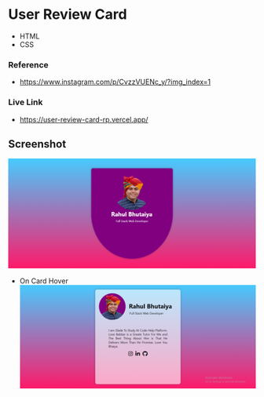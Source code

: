 # User Review Card

- HTML
- CSS

### Reference
- https://www.instagram.com/p/CvzzVUENc_y/?img_index=1

### Live Link

- https://user-review-card-rp.vercel.app/





## Screenshot


![App Screenshot](https://github.com/Rahul-Bhutaiya/User-Review-Card/blob/main/project-screenshot/user%20review%20card.png?raw=true)

- On Card Hover
![App Screenshot](https://github.com/Rahul-Bhutaiya/User-Review-Card/blob/main/project-screenshot/user%20review%20card%20on%20hover.png?raw=true)






